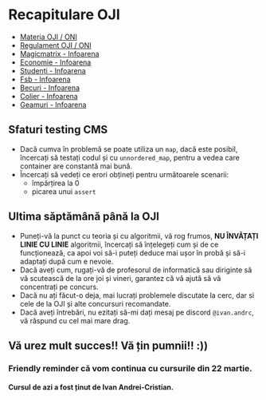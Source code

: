 # Recapitulare OJI

* [Materia OJI / ONI](https://cdn.sepi.ro/oni2024/Programa%20pentru%20olimpiada%20de%20informatica_gimnaziu%20si%20liceu.pdf)
* [Regulament OJI / ONI](https://cdn.sepi.ro/oni2025/Regulament_specific_ONI2025.pdf)
* [Magicmatrix - Infoarena](https://infoarena.ro/problema/magicmatrix)
* [Economie - Infoarena](https://infoarena.ro/problema/economie)
* [Studenți - Infoarena](https://infoarena.ro/problema/studenti)
* [Fsb - Infoarena](https://infoarena.ro/problema/fsb)
* [Becuri - Infoarena](https://infoarena.ro/problema/becuri)
* [Colier - Infoarena](https://infoarena.ro/problema/colier)
* [Geamuri - Infoarena](https://infoarena.ro/problema/geamuri)

## Sfaturi testing CMS

* Dacă cumva în problemă se poate utiliza un `map`, dacă este posibil, încercați să testați codul și cu `unnordered_map`, pentru a vedea care container are constantă mai bună.
* Încercați să vedeți ce erori obțineți pentru următoarele scenarii:
    * împărțirea la 0
    * picarea unui `assert`

## Ultima săptămână până la OJI

* Puneți-vă la punct cu teoria și cu algoritmii, vă rog frumos, **NU ÎNVĂȚAȚI LINIE CU LINIE** algoritmii, încercați să înțelegeți cum și de ce funcționează, ca apoi voi să-i puteți deduce mai ușor în probă și să-i adaptați după cum e nevoie.
* Dacă aveți cum, rugați-vă de profesorul de informatică sau diriginte să vă scutească de la ore joi și vineri, garantez că vă ajută să vă concentrați pe concurs.
* Dacă nu ați făcut-o deja, mai lucrați problemele discutate la cerc, dar si cele de la OJI și alte concursuri recomandate.
* Dacă aveți întrebări, nu ezitați să-mi dați mesaj pe discord `@ivan.andrc`, vă răspund cu cel mai mare drag.

## Vă urez mult succes!! Vă țin pumnii!! :))

### Friendly reminder că vom continua cu cursurile din 22 martie.

#### Cursul de azi a fost ținut de Ivan Andrei-Cristian.
